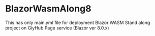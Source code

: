 # BlazorWasmAlong8
This has only main.yml file for deployment Blazor WASM Stand along project on GiyHub Page service (Blazor ver 8.0.x)
